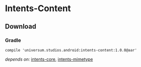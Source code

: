 Intents-Content
===============

## Download ##

### Gradle ###

    compile 'universum.studios.android:intents-content:1.0.0@aar'

_depends on:_
[intents-core](https://github.com/universum-studios/android_intents/tree/master/library-core),
[intents-mimetype](https://github.com/universum-studios/android_intents/tree/master/library-mimetype)